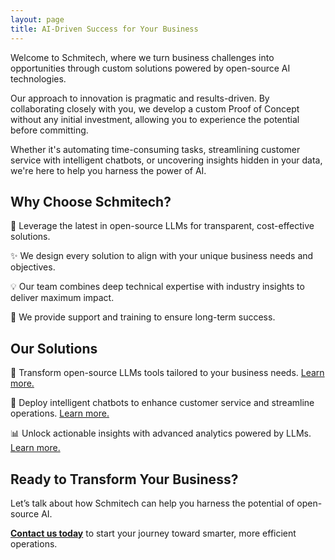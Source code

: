 ```yaml
---
layout: page
title: AI-Driven Success for Your Business
---
```


Welcome to Schmitech, where we turn business challenges into opportunities through custom solutions powered by open-source AI technologies.

Our approach to innovation is pragmatic and results-driven. By collaborating closely with you, we develop a custom Proof of Concept without any initial investment, allowing you to experience the potential before committing.

Whether it's automating time-consuming tasks, streamlining customer service with intelligent chatbots, or uncovering insights hidden in your data, we're here to help you harness the power of AI.

## Why Choose Schmitech?  

🚀 Leverage the latest in open-source LLMs for transparent, cost-effective solutions.  

✨ We design every solution to align with your unique business needs and objectives.  

💡 Our team combines deep technical expertise with industry insights to deliver maximum impact.  

🤝 We provide support and training to ensure long-term success.  

## Our Solutions  

🔧 Transform open-source LLMs tools tailored to your business needs. [Learn more.](/services/llm-power-up)  

🤖 Deploy intelligent chatbots to enhance customer service and streamline operations. [Learn more.](/services/chatbot-concierge)  

📊 Unlock actionable insights with advanced analytics powered by LLMs. [Learn more.](/services/data-whisperer)  

## Ready to Transform Your Business?  

Let’s talk about how Schmitech can help you harness the potential of open-source AI.  

**[Contact us today](/contact)** to start your journey toward smarter, more efficient operations.